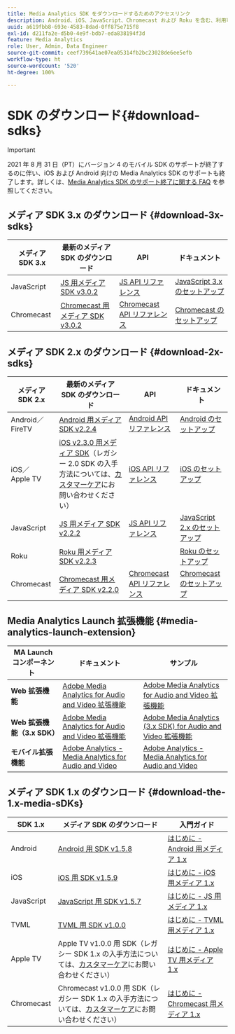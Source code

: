 ```yaml
---
title: Media Analytics SDK をダウンロードするためのアクセスリンク
description: Android、iOS、JavaScript、Chromecast および Roku を含む、利用可能なプラットフォームの SDK ダウンロードのリンクです。
uuid: a619fbb8-693e-4583-8dad-0ff875e715f8
exl-id: d211fa2e-d5b0-4e9f-bdb7-eda838194f3d
feature: Media Analytics
role: User, Admin, Data Engineer
source-git-commit: ceef739641ae07ea05314fb2bc23028de6ee5efb
workflow-type: ht
source-wordcount: '520'
ht-degree: 100%

---
```


# SDK のダウンロード{#download-sdks}

>[!IMPORTANT]
>
>2021 年 8 月 31 日（PT）にバージョン 4 のモバイル SDK のサポートが終了するのに伴い、iOS および Android 向けの Media Analytics SDK のサポートも終了します。詳しくは、[Media Analytics SDK のサポート終了に関する FAQ](/help/sdk-implement/end-of-support-faqs.md) を参照してください。


## メディア SDK 3.x のダウンロード {#download-3x-sdks}

| メディア SDK 3.x | 最新のメディア SDK のダウンロード |  API   |  ドキュメント  |
| --- | --- | --- | --- |
| JavaScript | [JS 用メディア SDK v3.0.2](https://github.com/Adobe-Marketing-Cloud/media-sdks/releases/tag/js-v3.0.2) | [JS API リファレンス](https://adobe-marketing-cloud.github.io/media-sdks/reference/javascript_3x/index.html) | [JavaScript 3.x のセットアップ](/help/sdk-implement/setup/setup-javascript/set-up-js-3.md) |
| Chromecast | [Chromecast 用メディア SDK v3.0.2](https://github.com/Adobe-Marketing-Cloud/media-sdks/releases/tag/chromecast-v3.0.2) | [Chromecast API リファレンス](https://adobe-marketing-cloud.github.io/media-sdks/reference/chromecast/) | [Chromecast のセットアップ ](/help/sdk-implement/setup/set-up-chromecast.md) |


## メディア SDK 2.x のダウンロード {#download-2x-sdks}

| メディア SDK 2.x | 最新のメディア SDK のダウンロード |  API   |  ドキュメント  |
| --- | --- | --- | --- |
| Android／FireTV | [Android 用メディア SDK v2.2.4](https://github.com/Adobe-Marketing-Cloud/media-sdks/releases/tag/android-v2.2.4) | [Android API リファレンス](https://adobe-marketing-cloud.github.io/media-sdks/reference/android/) | [Android のセットアップ](/help/sdk-implement/setup/set-up-android.md) |
| iOS／Apple TV | [iOS v2.3.0 用メディア SDK](https://github.com/Adobe-Marketing-Cloud/media-sdks/releases/tag/ios-v2.3.0)（レガシー 2.0 SDK の入手方法については、[カスタマーケア](https://helpx.adobe.com/jp/marketing-cloud/contact-support.html)にお問い合わせください） | [iOS API リファレンス](https://adobe-marketing-cloud.github.io/media-sdks/reference/ios/) | [iOS のセットアップ](/help/sdk-implement/setup/set-up-ios.md) |
| JavaScript | [JS 用メディア SDK v2.2.2](https://github.com/Adobe-Marketing-Cloud/media-sdks/releases/tag/js-v2.2.2) | [JS API リファレンス](https://adobe-marketing-cloud.github.io/media-sdks/reference/javascript/) | [JavaScript 2.x のセットアップ](/help/sdk-implement/setup/setup-javascript/set-up-js-2.md) |
| Roku | [Roku 用メディア SDK v2.2.3](https://github.com/Adobe-Marketing-Cloud/media-sdks/releases/tag/roku-v2.2.3) |  | [Roku のセットアップ](/help/sdk-implement/setup/set-up-roku.md) |
| Chromecast | [Chromecast 用メディア SDK v2.2.0](https://github.com/Adobe-Marketing-Cloud/media-sdks/releases/tag/chromecast-v2.2.0) | [Chromecast API リファレンス](https://adobe-marketing-cloud.github.io/media-sdks/reference/chromecast/) | [Chromecast のセットアップ ](/help/sdk-implement/setup/set-up-chromecast.md) |

## Media Analytics Launch 拡張機能 {#media-analytics-launch-extension}

| MA Launch コンポーネント   | ドキュメント | サンプル |
|---|---|---|
| **Web 拡張機能** | [Adobe Media Analytics for Audio and Video 拡張機能](https://experienceleague.adobe.com/docs/experience-platform/tags/extensions/adobe/media-analytics/overview.html?lang=ja) | [Adobe Media Analytics for Audio and Video 拡張機能](https://github.com/Adobe-Marketing-Cloud/media-sdks/tree/master/samples/launch/js/2.x) |
| **Web 拡張機能（3.x SDK）** | [Adobe Media Analytics for Audio and Video 拡張機能](https://experienceleague.adobe.com/docs/experience-platform/tags/extensions/adobe/media-analytics-3x/overview.html?lang=ja) | [Adobe Media Analytics (3.x SDK) for Audio and Video 拡張機能](https://github.com/Adobe-Marketing-Cloud/media-sdks/tree/master/samples/launch/js/3.x) |
| **モバイル拡張機能** | [Adobe Analytics - Media Analytics for Audio and Video](https://aep-sdks.gitbook.io/docs/using-mobile-extensions/adobe-media-analytics) | [Adobe Analytics - Media Analytics for Audio and Video](https://github.com/Adobe-Marketing-Cloud/media-sdks/tree/master/samples/launch/mobile) |

## メディア SDK 1.x のダウンロード {#download-the-1.x-media-sDKs}

| SDK 1.x |  メディア SDK のダウンロード |  入門ガイド |
| --- | --- | --- |
| Android | [Android 用 SDK v1.5.8](https://github.com/Adobe-Marketing-Cloud/video-heartbeat/releases/tag/android-v1.5.8) | [はじめに - Android 用メディア 1.x](setup/vhl-dev-guide-v15_android.pdf) |
| iOS | [iOS 用 SDK v1.5.9](https://github.com/Adobe-Marketing-Cloud/video-heartbeat/releases/tag/ios-v1.5.9) | [はじめに - iOS 用メディア 1.x](setup/vhl-dev-guide-v15_ios.pdf) |
| JavaScript | [JavaScript 用 SDK v1.5.7](https://github.com/Adobe-Marketing-Cloud/video-heartbeat/releases/tag/js-v1.5.7) | [はじめに - JS 用メディア 1.x](setup/vhl-dev-guide-v15_js.pdf) |
| TVML | [TVML 用 SDK v1.0.0](https://github.com/Adobe-Marketing-Cloud/video-heartbeat/releases/tag/tvml-v1.0.0) | [はじめに - TVML 用メディア 1.x](setup/vhl_tvml.pdf) |
| Apple TV | Apple TV v1.0.0 用 SDK（レガシー SDK 1.x の入手方法については、[カスタマーケア](https://helpx.adobe.com/jp/marketing-cloud/contact-support.html)にお問い合わせください） | [はじめに - Apple TV 用メディア 1.x](setup/vhl-dev-guide-v1x_appletv.pdf) |
| Chromecast | Chromecast v1.0.0 用 SDK（レガシー SDK 1.x の入手方法については、[カスタマーケア](https://helpx.adobe.com/jp/marketing-cloud/contact-support.html)にお問い合わせください） | [はじめに - Chromecast 用メディア 1.x](setup/chromecast_1.x_sdk.pdf) |
